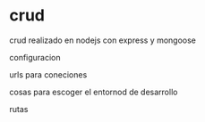 crud
====

crud realizado  en nodejs con express y mongoose



configuracion
 
 urls para coneciones

 cosas para escoger el entornod de desarrollo	

 rutas

 